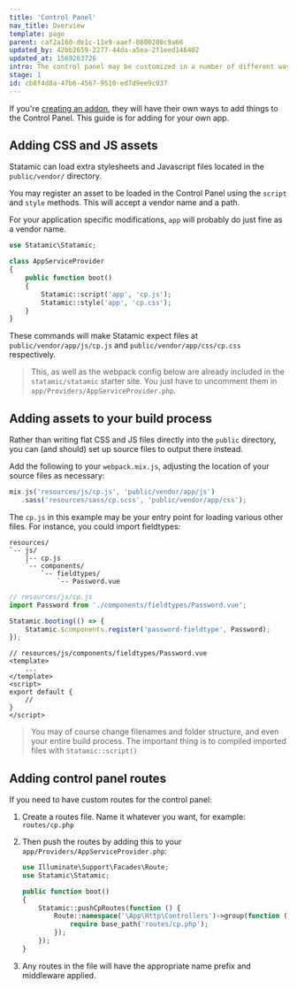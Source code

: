 ```yaml
---
title: 'Control Panel'
nav_title: Overview
template: page
parent: caf2a160-de1c-11e9-aaef-0800200c9a66
updated_by: 42bb2659-2277-44da-a5ea-2f1eed146402
updated_at: 1569263726
intro: The control panel may be customized in a number of different ways. You may add new fieldtypes, widgets, a stylesheet, or maybe you just want to add some arbitrary Javascript.
stage: 1
id: cb8f4d8a-47b6-4567-9510-ed7d9ee9c037
---
```


If you're [creating an addon](/extending/addons), they will have their own ways to add things to the Control Panel. This guide is for adding for your own app.

## Adding CSS and JS assets

Statamic can load extra stylesheets and Javascript files located in the `public/vendor/` directory.

You may register an asset to be loaded in the Control Panel using the `script` and `style` methods. This will accept a vendor name and a path.

For your application specific modifications, `app` will probably do just fine as a vendor name.

``` php
use Statamic\Statamic;

class AppServiceProvider
{
    public function boot()
    {
        Statamic::script('app', 'cp.js');
        Statamic::style('app', 'cp.css');
    }
}
```

These commands will make Statamic expect files at `public/vendor/app/js/cp.js` and `public/vendor/app/css/cp.css` respectively.

> This, as well as the webpack config below are already included in the `statamic/statamic` starter site. You just have to uncomment them in `app/Providers/AppServiceProvider.php`.

## Adding assets to your build process

Rather than writing flat CSS and JS files directly into the `public` directory, you can (and should) set up source files to output there instead.

Add the following to your `webpack.mix.js`, adjusting the location of your source files as necessary:

``` js
mix.js('resources/js/cp.js', 'public/vendor/app/js')
   .sass('resources/sass/cp.scss', 'public/vendor/app/css');
```

The `cp.js` in this example may be your entry point for loading various other files. For instance, you could import fieldtypes:

``` files
resources/
`-- js/
    |-- cp.js
    `-- components/
        `-- fieldtypes/
            `-- Password.vue
```

``` js
// resources/js/cp.js
import Password from './components/fieldtypes/Password.vue';

Statamic.booting(() => {
    Statamic.$components.register('password-fieldtype', Password);
});
```

``` vue
// resources/js/components/fieldtypes/Password.vue
<template>
    ...
</template>
<script>
export default {
    //
}
</script>
```

> You may of course change filenames and folder structure, and even your entire build process. The important thing is to compiled imported files with `Statamic::script()`

## Adding control panel routes

If you need to have custom routes for the control panel:

1. Create a routes file. Name it whatever you want, for example: `routes/cp.php`
2. Then push the routes by adding this to your `app/Providers/AppServiceProvider.php`:  

    ```php
    use Illuminate\Support\Facades\Route;
    use Statamic\Statamic;

    public function boot()
    {
        Statamic::pushCpRoutes(function () {
            Route::namespace('\App\Http\Controllers')->group(function () {
                require base_path('routes/cp.php');
            });
        });
    }
    ```

3. Any routes in the file will have the appropriate name prefix and middleware applied.
